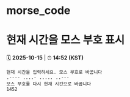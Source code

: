 # morse_code
# 현재 시간을 모스 부호 표시
<!-- MORSE_TIME_START -->
🗓️ **2025-10-15** | ⏰ **14:52 (KST)**

```
현재 시간을 입력하세요. 모스 부호로 바꿉니다
.---- ....- ..... ..---
모스 부호를 다시 현재 시간으로 바꿉니다
1452
```
<!-- MORSE_TIME_END -->
